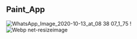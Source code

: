 ## Paint_App

![WhatsApp_Image_2020-10-13_at_08 38 07_1_75](https://user-images.githubusercontent.com/72328725/95810921-bbc7f580-0d2f-11eb-87b8-a30b0cb79448.jpeg) !
![Webp net-resizeimage](https://user-images.githubusercontent.com/72328725/95811058-13666100-0d30-11eb-9212-868c7e780c50.jpg)
